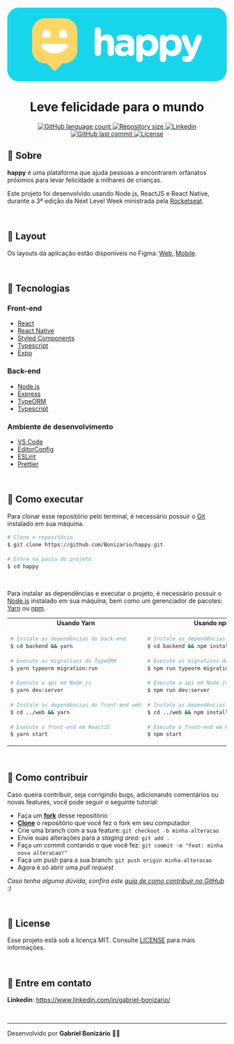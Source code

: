 <p align="center">
  <img alt="happy" title="happy" src="./assets/banner.png" />
</p>

<h1 align="center">
  Leve felicidade para o mundo
</h1>

<p align="center">
  <a href="https://github.com/Bonizario/happy/">
    <img
      alt="GitHub language count"
      src="https://img.shields.io/github/languages/count/Bonizario/happy?color=29B6D1&style=flat-square"
    />
  </a>

  <a href="https://github.com/Bonizario/happy/">
    <img
      alt="Repository size"
      src="https://img.shields.io/github/repo-size/bonizario/happy?color=29B6D1&style=flat-square"
    />
  </a>

  <a href="https://www.linkedin.com/in/gabriel-bonizario/">
    <img
      alt="Linkedin"
      src="https://img.shields.io/badge/Linkedin-gabriel--bonizario-29B6D1?style=flat-square&logo=Linkedin&logoColor=white"
    />
  </a>

  <a href="https://github.com/bonizario/happy/commits/master">
    <img
      alt="GitHub last commit"
      src="https://img.shields.io/github/last-commit/bonizario/happy?color=29B6D1&style=flat-square"
    />
  </a>

  <a href="https://github.com/Bonizario/happy/blob/master/LICENSE">
    <img
      alt="License"
      src="https://img.shields.io/github/license/bonizario/happy?color=FFD666&style=flat-square"
    />
  </a>
</p>

## 🎉 Sobre

**happy** é uma plataforma que ajuda pessoas a encontrarem orfanatos próximos para levar felicidade a milhares de crianças.

Este projeto foi desenvolvido usando Node.js, ReactJS e React Native, durante a 3ª edição da Next Level Week ministrada pela [Rocketseat](https://rocketseat.com.br/).

<br />

## 🎨 Layout

Os layouts da aplicação estão disponíveis no Figma: [Web](http://figma.com/file/X5vjP69Y0H9C8aa5QqorzH/Happy-Web), [Mobile](https://www.figma.com/file/5lunlSxDHchxU312BJntQL/Happy-Mobile).

<br />

## 🔌 Tecnologias

### Front-end
- [React](https://reactjs.org/)
- [React Native](https://reactnative.dev/)
- [Styled Components](https://styled-components.com/)
- [Typescript](https://www.typescriptlang.org/)
- [Expo](https://expo.io/)

### Back-end
- [Node.js](https://nodejs.org/pt-br/)
- [Express](https://github.com/expressjs/express)
- [TypeORM](https://typeorm.io/)
- [Typescript](https://www.typescriptlang.org/)

### Ambiente de desenvolvimento
- [VS Code](https://code.visualstudio.com/)
- [EditorConfig](https://marketplace.visualstudio.com/items?itemName=EditorConfig.EditorConfig)
- [ESLint](https://marketplace.visualstudio.com/items?itemName=dbaeumer.vscode-eslint)
- [Prettier](https://prettier.io/)

<br />

## 🤔 Como executar

Para clonar esse repositório pelo terminal, é necessário possuir o [Git](https://git-scm.com/) instalado em sua máquina.

```bash
# Clone o repositório
$ git clone https://github.com/Bonizario/happy.git

# Entre na pasta do projeto
$ cd happy
```

<br />

Para instalar as dependências e executar o projeto, é necessário possuir o [Node.js](https://nodejs.org/pt-br/) instalado em sua máquina, bem como um gerenciador de pacotes: [Yarn](https://yarnpkg.com/) ou [npm](https://www.npmjs.com/).

<table style="width:100%;">
<tr>
<td align="center"> <strong>Usando Yarn</strong> </td> <td align="center"> <strong>Usando npm</strong> </td>
</tr>
<tr>
<td>


```bash
# Instale as dependências do back-end
$ cd backend && yarn

# Execute as migrations do TypeORM
$ yarn typeorm migration:run

# Execute a api em Node.js
$ yarn dev:server

# Instale as dependências do front-end web
$ cd ../web && yarn

# Execute o front-end em ReactJS
$ yarn start
```


</td>
<td>


```bash
# Instale as dependências do back-end
$ cd backend && npm install

# Execute as migrations do TypeORM
$ npm run typeorm migration:run

# Execute a api em Node.js
$ npm run dev:server

# Instale as dependências do front-end web
$ cd ../web && npm install

# Execute o front-end em ReactJS
$ npm start
```


</td>
</table>

<br />

## 💭 Como contribuir

Caso queira contribuir, seja corrigindo bugs, adicionando comentários ou novas features, você pode seguir o seguinte tutorial:

- Faça um **[fork](https://help.github.com/pt/github/getting-started-with-github/fork-a-repo)** desse repositório
- **[Clone](https://help.github.com/pt/github/creating-cloning-and-archiving-repositories/cloning-a-repository)** o repositório que você fez o fork em seu computador
- Crie uma branch com a sua feature: `git checkout -b minha-alteracao`
- Envie suas alterações para a _staging area_: `git add .`
- Faça um commit contando o que você fez: `git commit -m "feat: minha nova alteracao!"`
- Faça um push para a sua branch: `git push origin minha-alteracao`
- Agora é só abrir uma _pull request_

_Caso tenha alguma dúvida, confira este [guia de como contribuir no GitHub](https://github.com/firstcontributions/first-contributions/blob/master/translations/README.pt_br.md) :)_

<br />

## 📝 License

Esse projeto está sob a licença MIT. Consulte [LICENSE](https://github.com/Bonizario/happy/blob/master/LICENSE) para mais informações.

<br />

## 📮 Entre em contato

**Linkedin**: https://www.linkedin.com/in/gabriel-bonizario/

<br />

---

Desenvolvido por **Gabriel Bonizário** 👋🏻
